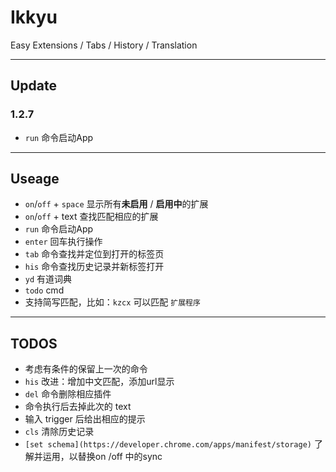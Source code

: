 Ikkyu
===============

Easy Extensions / Tabs / History / Translation

---
## Update
### 1.2.7
+ `run` 命令启动App

---
## Useage
+ `on`/`off` + `space` 显示所有**未启用** / **启用中**的扩展
+ `on`/`off` + text 查找匹配相应的扩展
+ `run` 命令启动App
+ `enter` 回车执行操作
+ `tab` 命令查找并定位到打开的标签页
+ `his` 命令查找历史记录并新标签打开
+ `yd` 有道词典
+ `todo` cmd
+ 支持简写匹配，比如：`kzcx` 可以匹配 `扩展程序`

---
## TODOS
+ 考虑有条件的保留上一次的命令
+ `his` 改进：增加中文匹配，添加url显示
+ `del` 命令删除相应插件
+ 命令执行后去掉此次的 text
+ 输入 trigger 后给出相应的提示
+ `cls` 清除历史记录
+ `[set schema](https://developer.chrome.com/apps/manifest/storage)` 了解并运用，以替换on /off 中的sync
